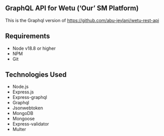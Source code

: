 GraphQL API for Wetu (‘Our’ SM Platform)
-----------------------------------------
This is the Graphql version of https://github.com/abu-jeylani/wetu-rest-api

## Requirements

- Node v18.8 or higher
- NPM
- Git

## Technologies Used

- Node.js
- Express.js
- Express-graphql
- Graphql
- Jsonwebtoken
- MongoDB
- Mongoose
- Express-validator
- Multer
